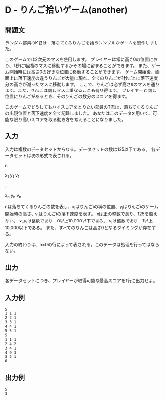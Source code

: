 # D - りんご拾いゲーム(another)

## 問題文

ランダム部員のK君は、落ちてくるりんごを拾うシンプルなゲームを製作しました。

このゲームでは2次元のマスを使用します。
プレイヤーは常に高さ0の位置におり、1秒に1回横のマスに移動するかその場に留まることができます。
また、ゲーム開始時には高さ0の好きな位置に移動することができます。
ゲーム開始後、画面上に落下速度の違うりんごが大量に現れ、全てのりんごが1秒ごとに落下速度分の高さが減ったマスに移動します。
ここで、りんごは必ず高さ0のマスを通ります。また、りんごは同じマスに重なることも有り得ます。
プレイヤーと同じ位置にりんごがあるとき、そのりんごの数分のスコアを得ます。

このゲームでどうしてもハイスコアをとりたい部員のT君は、落ちてくるりんごの出現位置と落下速度を全て記録しました。
あなたはこのデータを用いて、可能な限り高いスコアを取る動き方を考えることになりました。

## 入力

入力は複数のデータセットからなる。データセットの数は125以下である。
各データセットは次の形式で表される。

n<p>
x<sub>1</sub> y<sub>1</sub> v<sub>1</sub><p>
...<p>
x<sub>n</sub> y<sub>n</sub> v<sub>n</sub><p>

nは落ちてくるりんごの数を表し、x<sub>i</sub>はりんごiの横の位置、y<sub>i</sub>はりんごiのゲーム開始時の高さ、v<sub>i</sub>はりんごiの落下速度を表す。
nは正の整数であり、125を超えない。
x<sub>i</sub>,y<sub>i</sub>は整数であり、0以上10,000以下である。
v<sub>i</sub>は整数であり、1以上10,000以下である。
また、すべてのりんごは高さ0となるタイミングが存在する。

入力の終わりは、n=0の行によって表される。このデータは処理を行ってはならない。

## 出力

各データセットにつき、プレイヤーが取得可能な最高スコアを1行に出力せよ。

## 入力例

```
5
1 1 1
2 2 1
3 3 1
4 4 1
5 5 1
5
1 1 1
2 4 2
3 4 1
4 9 3
5 5 1
0
```

## 出力例

```
5
3
```
